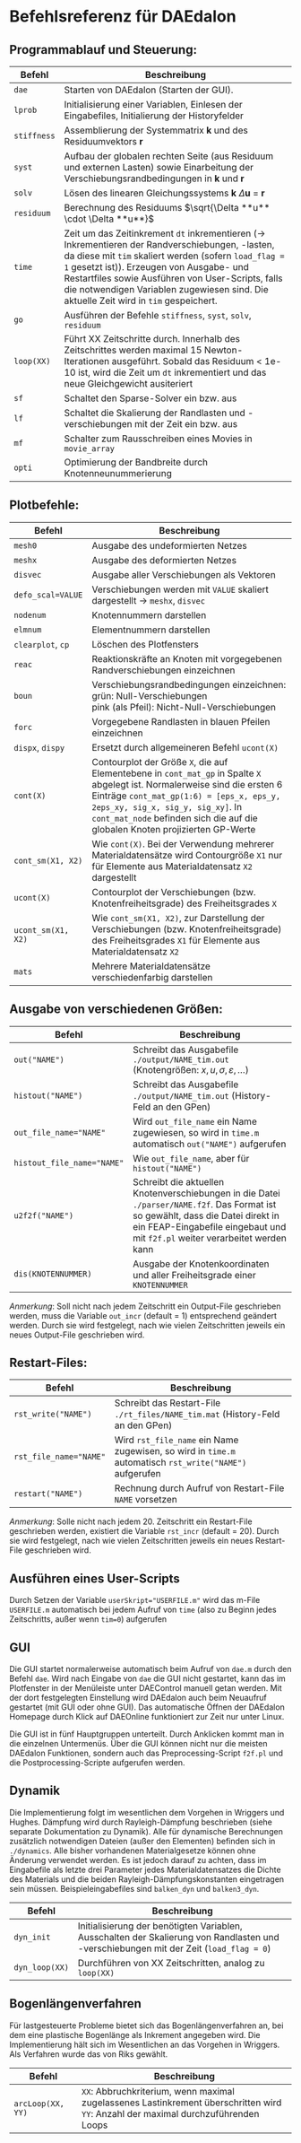 # Befehlsreferenz für DAEdalon

## Programmablauf und Steuerung:

Befehl | Beschreibung
--- | ---
`dae` | Starten von DAEdalon (Starten der GUI).
`lprob` | Initialisierung einer Variablen, Einlesen der Eingabefiles, Initialierung der Historyfelder
`stiffness` | Assemblierung der Systemmatrix **k** und des Residuumvektors **r**
`syst` | Aufbau der globalen rechten Seite (aus Residuum und externen Lasten) sowie Einarbeitung der Verschiebungsrandbedingungen in **k** und **r**
`solv` | Lösen des linearen Gleichungssystems **k** $\Delta$**u** = **r**
`residuum` | Berechnung des Residuums $\sqrt{\Delta **u** \cdot \Delta **u**}$
`time` | Zeit um das Zeitinkrement `dt` inkrementieren (&rarr; Inkrementieren der Randverschiebungen, -lasten, da diese mit `tim` skaliert werden (sofern `load_flag = 1` gesetzt ist)). Erzeugen von Ausgabe- und Restartfiles sowie Ausführen von User-Scripts, falls die notwendigen Variablen zugewiesen sind. Die aktuelle Zeit wird in `tim` gespeichert.
`go` | Ausführen der Befehle `stiffness`, `syst`, `solv`, `residuum`
`loop(XX)` | Führt XX Zeitschritte durch. Innerhalb des Zeitschrittes werden maximal 15 Newton-Iterationen ausgeführt. Sobald das Residuum < 1e-10 ist, wird die Zeit um `dt` inkrementiert und das neue Gleichgewicht ausiteriert
`sf` | Schaltet den Sparse-Solver ein bzw. aus
`lf` | Schaltet die Skalierung der Randlasten und -verschiebungen mit der Zeit ein bzw. aus
`mf` | Schalter zum Rausschreiben eines Movies in `movie_array`
`opti` | Optimierung der Bandbreite durch Knotenneunummerierung

## Plotbefehle:
Befehl | Beschreibung
--- | ---
`mesh0` | Ausgabe des undeformierten Netzes
`meshx` | Ausgabe des deformierten Netzes
`disvec` | Ausgabe aller Verschiebungen als Vektoren
`defo_scal=VALUE` | Verschiebungen werden mit `VALUE` skaliert dargestellt &rarr; `meshx`, `disvec`
`nodenum` | Knotennummern darstellen
`elmnum` | Elementnummern darstellen
`clearplot`, `cp` | Löschen des Plotfensters
`reac` | Reaktionskräfte an Knoten mit vorgegebenen Randverschiebungen einzeichnen
`boun` | Verschiebungsrandbedingungen einzeichnen:<br>grün: Null-Verschiebungen <br>pink (als Pfeil): Nicht-Null-Verschiebungen
`forc` | Vorgegebene Randlasten in blauen Pfeilen einzeichnen
`dispx`, `dispy` | Ersetzt durch allgemeineren Befehl `ucont(X)`
`cont(X)` | Contourplot der Größe `X`, die auf Elementebene in `cont_mat_gp` in Spalte `X` abgelegt ist. Normalerweise sind die ersten 6 Einträge `cont_mat_gp(1:6) = [eps_x, eps_y, 2eps_xy, sig_x, sig_y, sig_xy]`. In `cont_mat_node` befinden sich die auf die globalen Knoten projizierten GP-Werte
`cont_sm(X1, X2)` | Wie `cont(X)`. Bei der Verwendung mehrerer Materialdatensätze wird Contourgröße `X1` nur für Elemente aus Materialdatensatz `X2` dargestellt
`ucont(X)` | Contourplot der Verschiebungen (bzw. Knotenfreiheitsgrade) des Freiheitsgrades `X`
`ucont_sm(X1, X2)` | Wie `cont_sm(X1, X2)`, zur Darstellung der Verschiebungen (bzw. Knotenfreiheitsgrade) des Freiheitsgrades `X1` für Elemente aus Materialdatensatz `X2`
`mats` | Mehrere Materialdatensätze verschiedenfarbig darstellen

## Ausgabe von verschiedenen Größen:

Befehl | Beschreibung
--- | ---
`out("NAME")` | Schreibt das Ausgabefile `./output/NAME_tim.out` (Knotengrößen: $x, u, \sigma, \varepsilon, \dots$)
`histout("NAME")` | Schreibt das Ausgabefile `./output/NAME_tim.out` (History-Feld an den GPen)
`out_file_name="NAME"` | Wird `out_file_name` ein Name zugewiesen, so wird in `time.m` automatisch `out("NAME")` aufgerufen
`histout_file_name="NAME"` | Wie `out_file_name`, aber für `histout("NAME")`
`u2f2f("NAME")` | Schreibt die aktuellen Knotenverschiebungen in die Datei `./parser/NAME.f2f`. Das Format ist so gewählt, dass die Datei direkt in ein FEAP-Eingabefile eingebaut und mit `f2f.pl` weiter verarbeitet werden kann
`dis(KNOTENNUMMER)` | Ausgabe der Knotenkoordinaten und aller Freiheitsgrade einer `KNOTENNUMMER`

*Anmerkung*:
Soll nicht nach jedem Zeitschritt ein Output-File geschrieben werden, muss die Variable `out_incr` (default = 1) entsprechend geändert werden. Durch sie wird festgelegt, nach wie vielen Zeitschritten jeweils ein neues Output-File geschrieben wird.

## Restart-Files:
Befehl | Beschreibung
--- | ---
`rst_write("NAME")` | Schreibt das Restart-File `./rt_files/NAME_tim.mat` (History-Feld an den GPen)
`rst_file_name="NAME"` | Wird `rst_file_name` ein Name zugewisen, so wird in `time.m` automatisch `rst_write("NAME")` aufgerufen
`restart("NAME")` | Rechnung durch Aufruf von Restart-File `NAME` vorsetzen

*Anmerkung*:
Solle nicht nach jedem 20. Zeitschritt ein Restart-File geschrieben werden, existiert die Variable `rst_incr` (default = 20). Durch sie wird festgelegt, nach wie vielen Zeitschritten jeweils ein neues Restart-File geschrieben wird.

## Ausführen eines User-Scripts
Durch Setzen der Variable `userSkript="USERFILE.m"` wird das m-File `USERFILE.m` automatisch bei jedem Aufruf von `time` (also zu Beginn jedes Zeitschritts, außer wenn `tim=0`) aufgerufen

## GUI
Die GUI startet normalerweise automatisch beim Aufruf von `dae.m` durch den Befehl `dae`.
Wird nach Eingabe von `dae` die GUI nicht gestartet, kann das im Plotfenster in der Menüleiste
unter DAEControl manuell getan werden.
Mit der dort festgelegten Einstellung wird DAEdalon auch beim Neuaufruf gestartet (mit GUI oder ohne GUI).
Das automatische Öffnen der DAEdalon Homepage durch Klick auf DAEOnline funktioniert zur Zeit nur unter Linux.

Die GUI ist in fünf Hauptgruppen unterteilt. Durch Anklicken kommt man in die einzelnen Untermenüs.
Über die GUI können nicht nur die meisten DAEdalon Funktionen,
sondern auch das Preprocessing-Script `f2f.pl` und die Postprocessing-Scripte aufgerufen werden.

## Dynamik
Die Implementierung folgt im wesentlichen dem Vorgehen in Wriggers und Hughes.
Dämpfung wird durch Rayleigh-Dämpfung beschrieben (siehe separate Dokumentation zu Dynamik).
Alle für dynamische Berechnungen zusätzlich notwendigen Dateien (außer den Elementen) befinden sich
in `./dynamics`. Alle bisher vorhandenen Materialgesetze können ohne Änderung verwendet werden.
Es ist jedoch darauf zu achten, dass im Eingabefile als letzte drei Parameter jedes Materialdatensatzes
die Dichte des Materials und die beiden Rayleigh-Dämpfungskonstanten eingetragen sein müssen.
Beispieleingabefiles sind `balken_dyn` und `balken3_dyn`.

Befehl | Beschreibung
--- | ---
`dyn_init` | Initialisierung der benötigten Variablen, Ausschalten der Skalierung von Randlasten und -verschiebungen mit der Zeit (`load_flag = 0`)
`dyn_loop(XX)` | Durchführen von XX Zeitschritten, analog zu `loop(XX)`

## Bogenlängenverfahren
Für lastgesteuerte Probleme bietet sich das Bogenlängenverfahren an, bei dem eine plastische
Bogenlänge als Inkrement angegeben wird. Die Implementierung hält sich im Wesentlichen an das
Vorgehen in Wriggers. Als Verfahren wurde das von Riks gewählt.

Befehl | Beschreibung
--- | ---
`arcLoop(XX, YY)` | `XX`: Abbruchkriterium, wenn maximal zugelassenes Lastinkrement überschritten wird <br>`YY`: Anzahl der maximal durchzuführenden Loops
